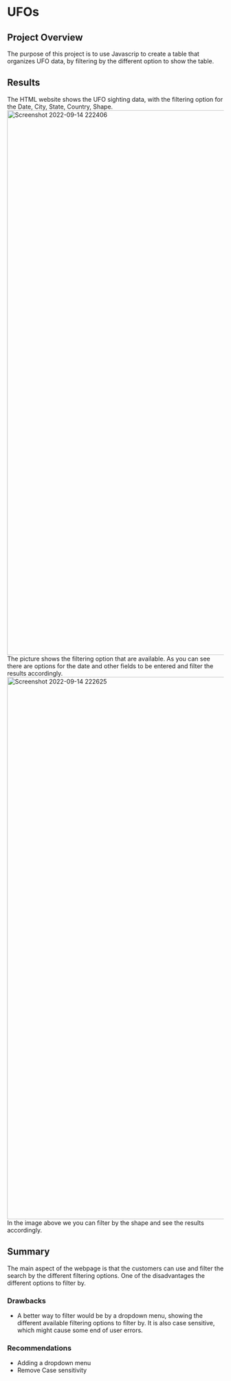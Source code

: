 # UFOs
## Project Overview 
The purpose of this project is to use Javascrip to create a table that organizes UFO data, by filtering by the different option to show the table. 
## Results
The HTML website shows the UFO sighting data, with the filtering option for the Date, City, State, Country, Shape.
<img width="1268" alt="Screenshot 2022-09-14 222406" src="https://user-images.githubusercontent.com/108282027/190306703-3d2b4a7f-b9da-43cf-b492-b0a2092fa39e.png">
The picture shows the filtering option that are available. As you can see there are options for the date and other fields to be entered and filter the results accordingly.
<img width="1262" alt="Screenshot 2022-09-14 222625" src="https://user-images.githubusercontent.com/108282027/190306958-37f2dc92-274d-41e9-9f86-f7911baeacff.png">
In the image above we you can filter by the shape and see the results accordingly. 
## Summary 
The main aspect of the webpage is that the customers can use and filter the search by the different filtering options. One of the disadvantages the different options to filter by.
### Drawbacks
- A better way to filter would be by a dropdown menu, showing the different available filtering options to filter by. It is also case sensitive, which might cause some end of user errors.
### Recommendations
- Adding a dropdown menu
- Remove Case sensitivity
